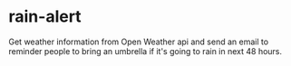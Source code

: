 # rain-alert

Get weather information from Open Weather api and send an email to reminder people to bring an umbrella if it's going to rain in next 48 hours.
